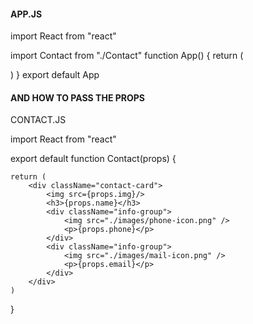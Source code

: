 #### APP.JS

import React from "react"

import Contact from "./Contact"
function App() {
return (

<div className="contacts">
<Contact 
                img="./images/mr-whiskerson.png" 
                name="Mr. Whiskerson"
                phone="(212) 555-1234"
                email="mr.whiskaz@catnap.meow"
            />
<Contact 
                img="./images/fluffykins.png"
                name="Fluffykins"
                phone="(212) 555-2345"
                email="fluff@me.com"
            />
<Contact 
                img="./images/felix.png"
                name="Felix"
                phone="(212) 555-4567"
                email="thecat@hotmail.com"
            />
<Contact 
                img="./images/pumpkin.png"
                name="Pumpkin"
                phone="(0800) CAT KING"
                email="pumpkin@scrimba.com"
            />
</div>
)
}
export default App

#### AND HOW TO PASS THE PROPS

CONTACT.JS

import React from "react"

export default function Contact(props) {

    return (
        <div className="contact-card">
            <img src={props.img}/>
            <h3>{props.name}</h3>
            <div className="info-group">
                <img src="./images/phone-icon.png" />
                <p>{props.phone}</p>
            </div>
            <div className="info-group">
                <img src="./images/mail-icon.png" />
                <p>{props.email}</p>
            </div>
        </div>
    )

}

